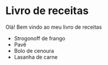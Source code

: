 # Livro de receitas

Olá! Bem vindo ao meu livro de receitas

- Strogonoff de frango
- Pavê
- Bolo de cenoura
- Lasanha de carne








